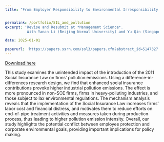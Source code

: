 ```yaml
---
title: "From Employer Responsibility to Environmental Irresponsibility: Unintended Effects of Social Insurance Law on Pollution Emissions"


permalink: /portfolio/SIL_and_pollution
excerpt: 'Revise and Resubmit at *Management Science*.
          With Yanan Li (Beijing Normal University) and Yu Qin (Singapore National University)'

date: 2025-01-01

paperurl: 'https://papers.ssrn.com/sol3/papers.cfm?abstract_id=5147327'
---
```

[Download here](https://papers.ssrn.com/sol3/papers.cfm?abstract_id=5147327)

This study examines the unintended impact of the introduction of the 2011 Social Insurance Law on firms’ pollution emissions. Using a difference-in-differences research design, we find that enhanced social insurance contributions provoke higher industrial pollution emissions. The effect is more pronounced in non-SOE firms, firms in heavy-polluting industries, and those subject to lax environmental regulations. The mechanism analysis reveals that the implementation of the Social Insurance Law increases firms’ labor cost and financial distress, and motivates them to reduce efforts on end-of-pipe treatment activities and measures taken during production process, thus leading to higher pollution emission intensity. Overall, our study highlights the potential conflict between employee protection and corporate environmental goals, providing important implications for policy making.
